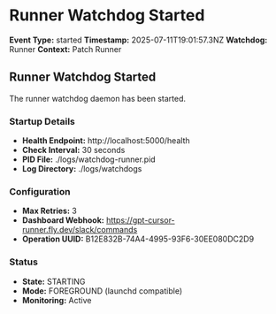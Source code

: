# Runner Watchdog Started

**Event Type:** started
**Timestamp:** 2025-07-11T19:01:57.3NZ
**Watchdog:** Runner
**Context:** Patch Runner


## Runner Watchdog Started

The runner watchdog daemon has been started.

### Startup Details
- **Health Endpoint:** http://localhost:5000/health
- **Check Interval:** 30 seconds
- **PID File:** ./logs/watchdog-runner.pid
- **Log Directory:** ./logs/watchdogs

### Configuration
- **Max Retries:** 3
- **Dashboard Webhook:** https://gpt-cursor-runner.fly.dev/slack/commands
- **Operation UUID:** B12E832B-74A4-4995-93F6-30EE080DC2D9

### Status
- **State:** STARTING
- **Mode:** FOREGROUND (launchd compatible)
- **Monitoring:** Active


